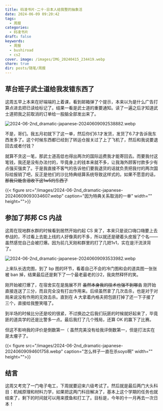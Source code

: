 ```yaml
---
title: 码凌书片·二十·日本人给我整的抽象活
date: 2024-06-09 09:20:42
tags:
  - 周报
categories:
  - 码凌书片
draft: false
keywords:
  - 周报
  - bushiroad
  - cs2
cover. image: /images/IMG_20240415_234419.webp
share: true
dir: posts/随笔/周报
---
```


## 草台班子武士道给我发错东西了

这周五早上本来在好端端的上着课，看到邮箱弹了个提示，本来以为是什么广告打算点进去把已读给标记了。结果一看是武士道的重要通知。读了一遍之后才知道武士道把我之前取消的订单给一股脑全部发出来了。

![2024-06-2nd_dramatic-japanese-20240609092538882.webp](/images/2024-06-2nd_dramatic-japanese-20240609092538882.webp)

不是，哥们。我五月初就下了这一单，然后你们6.1才发货，发货了6.7才告诉我东西发多了。这个时候东西都已经到了转运仓报关过了上了飞机了，然后和我说要退回去或者付钱？

就算不贪这一笔，那武士道高低也得出两次的国际运费我才能寄回去。而要我付这笔钱，我还是没有办法付的，毕竟身上的钱本来就不多，让我海外顾客付款多少有点强买强卖了。于是我直接不客气的告诉他们要我退货的话就负责把我付的两次国际给报销了吧，反正是他们的沙比特典结算系统导致这样式的。如果不愿意的话，~~那我只能含泪收下这1w5的东西了~~

{{< figure src="/images/2024-06-2nd_dramatic-japanese-20240609093034607.webp" caption="因为特典关系取消的一单" width="" height="">}}

## 参加了邦邦 CS 内战

这周在现地群水群的时候看到居然开始约起 CS 来了，本来只是说口嗨口嗨要上去参战的，不过看上去能上线的人好像真的不多，所以就还是硬着头皮报了个名——虽然感觉自己会被打爆。因为前几天刚和群里的打了几把1v1，实在是汗流浃背了。

![2024-06-2nd_dramatic-japanese-20240609093533982.webp](/images/2024-06-2nd_dramatic-japanese-20240609093533982.webp)

上来队长选完图，到了 bp 图的环节，看着自己不会的冷门图和会的道具图一张张被 ban 掉，结果最后还是剩下了一个最老最老的沙2，我突然释怀的笑。

刚开始被打爆了，在宿舍实在是施展不开 ~~虽然本身我的技术也强不到哪去~~ 刚开始直接连送了三分，而且完全没有打出作用来。后续虽然拿了几次击杀，也是对于对局来说没有作用的无效击杀。直到在 A 大拿着内格夫把包匪打掉了还一下子接了三个，直接给我整笑嘻了。

到半场的时候比分还是咬的很紧，不过换边之后我们玩匪的时候就好起来了，毕竟匪的道具学的还是比警多一点。最后我打了几个残局，还算 OK 的赢下了比赛。

但这不影响我的评价是倒数第一（ 虽然完美没有给我评倒数第一，但是打法实在是太瘤子了。

{{< figure src="/images/2024-06-2nd_dramatic-japanese-20240609094601758.webp" caption="怎么祥子一直在杀soyo啊" width="" height="">}}

## 结言

这周又考完了一门电子电工，下周就要迎来六级考试了。然后就是最后两门大头科目：机械原理和材料力学，如果把这两门科目解决了，基本上这个学期的任务也就结束了，剩下的时间就可以用来摸鱼和打工了。目标是，今年的十一月再去一次日本！